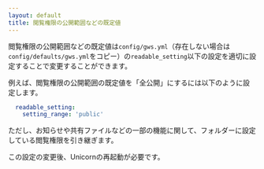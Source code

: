 ```yaml
---
layout: default
title: 閲覧権限の公開範囲などの既定値
---
```


閲覧権限の公開範囲などの既定値は`config/gws.yml`（存在しない場合は`config/defaults/gws.yml`をコピー）の`readable_setting`以下の設定を適切に設定することで変更することができます。

例えば、閲覧権限の公開範囲の既定値を「全公開」にするには以下のように設定します。

~~~yaml
  readable_setting:
    setting_range: 'public'
~~~

ただし、お知らせや共有ファイルなどの一部の機能に関して、フォルダーに設定している閲覧権限を引き継ぎます。

この設定の変更後、Unicornの再起動が必要です。
